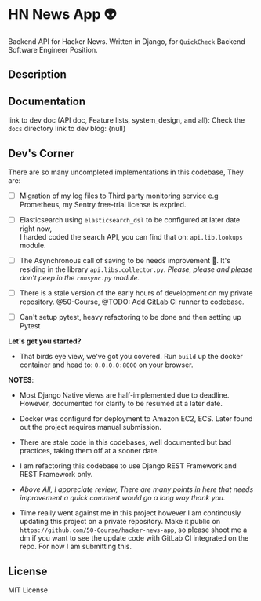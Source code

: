 # HN News App 👽

Backend API for Hacker News. Written in Django, for `QuickCheck` Backend Software Engineer Position.



## Description




## Documentation

link to dev doc (API doc, Feature lists, system_design, and all): Check the `docs` directory
link to dev blog: {null}

## Dev's Corner

There are so many uncompleted implementations in this codebase,
They are:

- [ ] Migration of my log files to Third party monitoring service e.g Prometheus, my Sentry free-trial license is expried.

- [ ] Elasticsearch using `elasticsearch_dsl` to be configured at later date right now, \
I harded coded the search API, you can find that on: `api.lib.lookups` module.

- [ ] The Asynchronous call of saving to be needs improvement 💩. It's residing in the library `api.libs.collector.py`. _Please, please and please don't peep in the `runsync.py` module._

- [ ] There is a stale version of the early hours of development on my private repository. @50-Course, @TODO: Add GitLab CI runner to codebase.

- [ ] Can't setup pytest, heavy refactoring to be done and then setting up Pytest


**Let's get you started?**

* That birds eye view, we've got you covered. Run `build` up the docker container and head to: `0.0.0.0:8000` on your browser.

**NOTES**:

* Most Django Native views are half-implemented due to deadline. However, documented for clarity to be resumed at a later date.

* Docker was configurd for deployment to Amazon EC2, ECS. Later found out the project requires manual submission.

* There are stale code in this codebases, well documented but bad practices, taking them off at a sooner date.

* I am refactoring this codebase to use Django REST Framework and REST Framework only.

* _Above All, I appreciate review, There are many points in here that needs improvement a quick comment would go a long way thank you._

* Time really went against me in this project however I am continously updating this project on a private repository. Make it public on `https://github.com/50-Course/hacker-news-app`, so please shoot me a dm if you want to see the update code with GitLab CI integrated on the repo. For now I am submitting this.


## License

MIT License
